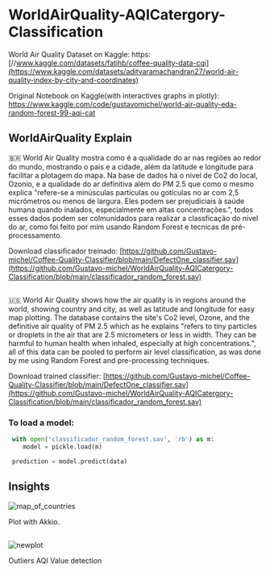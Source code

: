 # WorldAirQuality-AQICatergory-Classification

World Air Quality Dataset on Kaggle: https: [//www.kaggle.com/datasets/fatihb/coffee-quality-data-cqi](https://www.kaggle.com/datasets/adityaramachandran27/world-air-quality-index-by-city-and-coordinates)

Original Notebook on Kaggle(with interactives graphs in plotly): https://www.kaggle.com/code/gustavomichel/world-air-quality-eda-random-forest-99-aqi-cat

## WorldAirQuality Explain
 🇧🇷 World Air Quality mostra como é a qualidade do ar nas regiões ao redor do mundo, mostrando o pais e a cidade, além da latitude e longitude para facilitar a plotagem do mapa. Na base de dados há o nivel de Co2 do local, Ozonio, e a qualidade do ar definitiva além do PM 2.5 que como o mesmo explica "refere-se a minúsculas partículas ou gotículas no ar com 2,5 micrômetros ou menos de largura. Eles podem ser prejudiciais à saúde humana quando inalados, especialmente em altas concentrações.", todos esses dados podem ser colmunidados para realizar a classficação do nivel do ar, como foi feito por mim usando Random Forest e tecnicas de pré-processamento.

  Download classificador treinado: [https://github.com/Gustavo-michel/Coffee-Quality-Classifier/blob/main/DefectOne_classifier.sav](https://github.com/Gustavo-michel/WorldAirQuality-AQICatergory-Classification/blob/main/classificador_random_forest.sav)
  
  ##

  🇺🇸 World Air Quality shows how the air quality is in regions around the world, showing country and city, as well as latitude and longitude for easy map plotting. The database contains the site's Co2 level, Ozone, and the definitive air quality of PM 2.5 which as he explains "refers to tiny particles or droplets in the air that are 2.5 micrometers or less in width. They can be harmful to human health when inhaled, especially at high concentrations.", all of this data can be pooled to perform air level classification, as was done by me using Random Forest and pre-processing techniques.

  Download trained classifier: [https://github.com/Gustavo-michel/Coffee-Quality-Classifier/blob/main/DefectOne_classifier.sav](https://github.com/Gustavo-michel/WorldAirQuality-AQICatergory-Classification/blob/main/classificador_random_forest.sav)


### To load a model:
~~~Python
 with open('classificador_random_forest.sav', 'rb') as m:
    model = pickle.load(m)
~~~

~~~Python
 prediction = model.predict(data)
~~~

## Insights

![map_of_countries](https://github.com/Gustavo-michel/WorldAirQuality-AQICatergory-Classification/assets/127684360/795c83a9-6ee2-432f-8c21-7a1ebdfc91ef)

Plot with Akkio.
## 
![newplot](https://github.com/Gustavo-michel/WorldAirQuality-AQICatergory-Classification/assets/127684360/f203d0af-c876-4f69-ab28-bd65f09e1d28)

Outliers AQI Value detection

